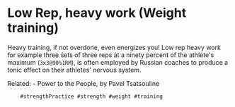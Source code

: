 # Low Rep, heavy work (Weight training)

Heavy training, if not overdone, even energizes you!
Low rep heavy work for example three sets of three reps at a ninety
percent of the athlete's maximum (`3x3@90%1RM`), is often employed by
Russian coaches to produce a tonic effect on their athletes' nervous
system.

  Related:
    - Power to the People, by Pavel Tsatsouline

        #strengthPractice #strength #weight #training
